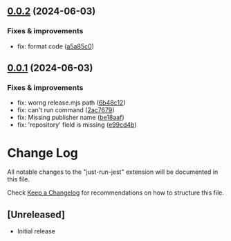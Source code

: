 ## [0.0.2](https://github.com/thingnoy/just-run-jest/compare/v0.0.1...v0.0.2) (2024-06-03)

### Fixes & improvements
* fix: format code ([a5a85c0](https://github.com/thingnoy/just-run-jest/commit/a5a85c074d5b824f4cb061e93f984ca138bade3e))

## [0.0.1](https://github.com/thingnoy/just-run-jest/compare/undefined...v0.0.1) (2024-06-03)

### Fixes & improvements
* fix: worng release.mjs path ([6b48c12](https://github.com/thingnoy/just-run-jest/commit/6b48c1250695fbb99394ce80540f61ed736dc251))
* fix: can't run command ([2ac7679](https://github.com/thingnoy/just-run-jest/commit/2ac7679d31255798d9dc9230f23b99dd7603bdda))
* fix: Missing publisher name ([be18aaf](https://github.com/thingnoy/just-run-jest/commit/be18aafaf78beff1e3eb90766baf49a75ccbe1de))
* fix: 'repository' field is missing ([e99cd4b](https://github.com/thingnoy/just-run-jest/commit/e99cd4b6c9a6ae43d68bb43df5295c3f88ee46d5))

# Change Log

All notable changes to the "just-run-jest" extension will be documented in this file.

Check [Keep a Changelog](http://keepachangelog.com/) for recommendations on how to structure this file.

## [Unreleased]

- Initial release
